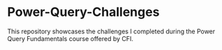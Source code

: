 # Power-Query-Challenges
This repository showcases the challenges I completed during the Power Query Fundamentals course offered by CFI.
